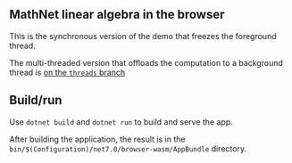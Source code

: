 ## MathNet linear algebra in the browser

This is the synchronous version of the demo that freezes the foreground thread.

The multi-threaded version that offloads the computation to a background thread is [on the `threads` branch](https://github.com/lambdageek/maath/tree/threads)

## Build/run

Use `dotnet build` and `dotnet run` to build and serve the app.


After building the application, the result is in the `bin/$(Configuration)/net7.0/browser-wasm/AppBundle` directory.


